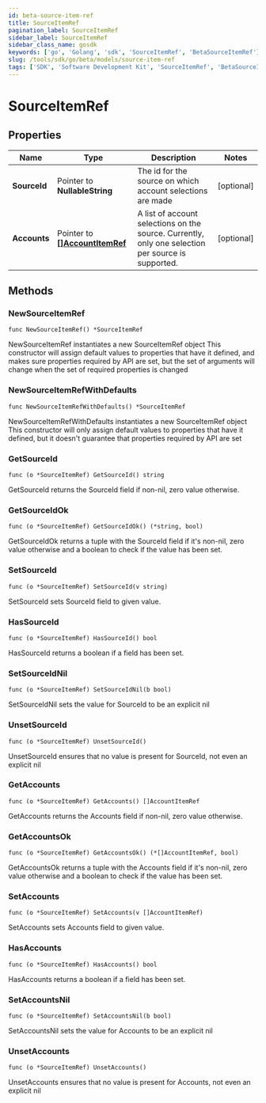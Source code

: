 ```yaml
---
id: beta-source-item-ref
title: SourceItemRef
pagination_label: SourceItemRef
sidebar_label: SourceItemRef
sidebar_class_name: gosdk
keywords: ['go', 'Golang', 'sdk', 'SourceItemRef', 'BetaSourceItemRef']
slug: /tools/sdk/go/beta/models/source-item-ref
tags: ['SDK', 'Software Development Kit', 'SourceItemRef', 'BetaSourceItemRef']
---
```


# SourceItemRef

## Properties

| Name | Type | Description | Notes |
| --- | --- | --- | --- |
| **SourceId** | Pointer to **NullableString** | The id for the source on which account selections are made | [optional] |
| **Accounts** | Pointer to [**[]AccountItemRef**](account-item-ref) | A list of account selections on the source. Currently, only one selection per source is supported. | [optional] |

## Methods

### NewSourceItemRef

`func NewSourceItemRef() *SourceItemRef`

NewSourceItemRef instantiates a new SourceItemRef object This constructor will assign default values to properties that have it defined, and makes sure properties required by API are set, but the set of arguments will change when the set of required properties is changed

### NewSourceItemRefWithDefaults

`func NewSourceItemRefWithDefaults() *SourceItemRef`

NewSourceItemRefWithDefaults instantiates a new SourceItemRef object This constructor will only assign default values to properties that have it defined, but it doesn't guarantee that properties required by API are set

### GetSourceId

`func (o *SourceItemRef) GetSourceId() string`

GetSourceId returns the SourceId field if non-nil, zero value otherwise.

### GetSourceIdOk

`func (o *SourceItemRef) GetSourceIdOk() (*string, bool)`

GetSourceIdOk returns a tuple with the SourceId field if it's non-nil, zero value otherwise and a boolean to check if the value has been set.

### SetSourceId

`func (o *SourceItemRef) SetSourceId(v string)`

SetSourceId sets SourceId field to given value.

### HasSourceId

`func (o *SourceItemRef) HasSourceId() bool`

HasSourceId returns a boolean if a field has been set.

### SetSourceIdNil

`func (o *SourceItemRef) SetSourceIdNil(b bool)`

SetSourceIdNil sets the value for SourceId to be an explicit nil

### UnsetSourceId

`func (o *SourceItemRef) UnsetSourceId()`

UnsetSourceId ensures that no value is present for SourceId, not even an explicit nil

### GetAccounts

`func (o *SourceItemRef) GetAccounts() []AccountItemRef`

GetAccounts returns the Accounts field if non-nil, zero value otherwise.

### GetAccountsOk

`func (o *SourceItemRef) GetAccountsOk() (*[]AccountItemRef, bool)`

GetAccountsOk returns a tuple with the Accounts field if it's non-nil, zero value otherwise and a boolean to check if the value has been set.

### SetAccounts

`func (o *SourceItemRef) SetAccounts(v []AccountItemRef)`

SetAccounts sets Accounts field to given value.

### HasAccounts

`func (o *SourceItemRef) HasAccounts() bool`

HasAccounts returns a boolean if a field has been set.

### SetAccountsNil

`func (o *SourceItemRef) SetAccountsNil(b bool)`

SetAccountsNil sets the value for Accounts to be an explicit nil

### UnsetAccounts

`func (o *SourceItemRef) UnsetAccounts()`

UnsetAccounts ensures that no value is present for Accounts, not even an explicit nil
